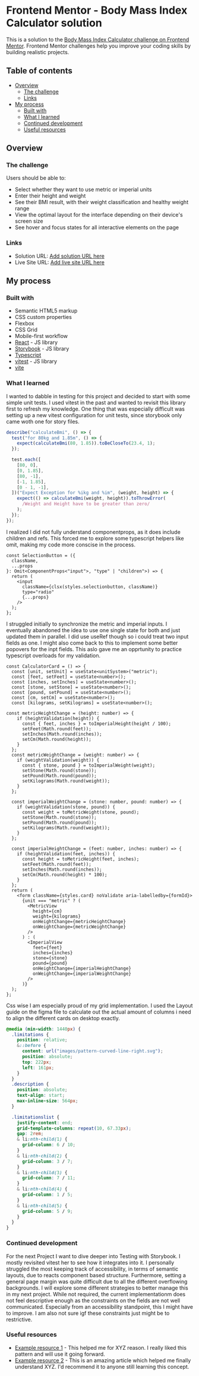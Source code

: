 # Frontend Mentor - Body Mass Index Calculator solution

This is a solution to the [Body Mass Index Calculator challenge on Frontend Mentor](https://www.frontendmentor.io/challenges/body-mass-index-calculator-brrBkfSz1T). Frontend Mentor challenges help you improve your coding skills by building realistic projects.

## Table of contents

- [Overview](#overview)
  - [The challenge](#the-challenge)
  - [Links](#links)
- [My process](#my-process)
  - [Built with](#built-with)
  - [What I learned](#what-i-learned)
  - [Continued development](#continued-development)
  - [Useful resources](#useful-resources)

## Overview

### The challenge

Users should be able to:

- Select whether they want to use metric or imperial units
- Enter their height and weight
- See their BMI result, with their weight classification and healthy weight range
- View the optimal layout for the interface depending on their device's screen size
- See hover and focus states for all interactive elements on the page

### Links

- Solution URL: [Add solution URL here](https://your-solution-url.com)
- Live Site URL: [Add live site URL here](https://your-live-site-url.com)

## My process

### Built with

- Semantic HTML5 markup
- CSS custom properties
- Flexbox
- CSS Grid
- Mobile-first workflow
- [React](https://reactjs.org/) - JS library
- [Storybook](https://storybook.js.org/) - JS library
- [Typescript](https://www.typescriptlang.org/)
- [vitest](https://vitest.dev/) - JS library
- [vite](https://vite.dev/)

### What I learned

I wanted to dabble in testing for this project and decided to start with some simple unit tests. I used vitest in the past and wanted to revisit this library first to refresh my knowledge. One thing that was especially difficult was setting up a new vitest configuration for unit tests, since storybook only came woth one for story files.

```ts
describe("calculateBmi", () => {
  test("for 80kg and 1.85m", () => {
    expect(calculateBmi(80, 1.85)).toBeCloseTo(23.4, 1);
  });

  test.each([
    [80, 0],
    [0, 1.85],
    [80, -1],
    [-1, 1.85],
    [0 - 1, -1],
  ])("Expect Exception for %ikg and %im", (weight, height) => {
    expect(() => calculateBmi(weight, height)).toThrowError(
      /Weight and Height have to be greater than zero/
    );
  });
});
```

I realized I did not fully understand componentprops, as it does include children and refs. This forced me to explore some typescript helpers like omit, making my code more conscise in the process.

```tsx
const SelectionButton = ({
  className,
  ...props
}: Omit<ComponentProps<"input">, "type" | "children">) => {
  return (
    <input
      className={clsx(styles.selectionbutton, className)}
      type="radio"
      {...props}
    />
  );
};
```

I struggled initially to synchronize the metric and imperial inputs. I eventually abandoned the idea to use one single state for both and just updated them in parallel. I did use useRef though so i could treat two input fields as one. I might also come back to this to implement some better popovers for the inpt fields. This aslo gave me an opprtunity to practice typescript overloads for my validation.

```tsx
const CalculatorCard = () => {
  const [unit, setUnit] = useState<unitSystem>("metric");
  const [feet, setFeet] = useState<number>();
  const [inches, setInches] = useState<number>();
  const [stone, setStone] = useState<number>();
  const [pound, setPound] = useState<number>();
  const [cm, setCm] = useState<number>();
  const [kilograms, setKilograms] = useState<number>();

const metricHeightChange = (height: number) => {
    if (heightValidation(height)) {
      const { feet, inches } = toImperialHeight(height / 100);
      setFeet(Math.round(feet));
      setInches(Math.round(inches));
      setCm(Math.round(height));
    }
  };
  const metricWeightChange = (weight: number) => {
    if (weightValidation(weight)) {
      const { stone, pound } = toImperialWeight(weight);
      setStone(Math.round(stone));
      setPound(Math.round(pound));
      setKilograms(Math.round(weight));
    }
  };

  const imperialWeightChange = (stone: number, pound: number) => {
    if (weightValidation(stone, pound)) {
      const weight = toMetricWeight(stone, pound);
      setStone(Math.round(stone));
      setPound(Math.round(pound));
      setKilograms(Math.round(weight));
    }
  };

  const imperialHeightChange = (feet: number, inches: number) => {
    if (heightValidation(feet, inches)) {
      const height = toMetricHeight(feet, inches);
      setFeet(Math.round(feet));
      setInches(Math.round(inches));
      setCm(Math.round(height) * 100);
    }
  };
  return (
    <form className={styles.card} noValidate aria-labelledby={formId}>
      {unit === "metric" ? (
        <MetricView
          height={cm}
          weight={kilograms}
          onHeightChange={metricHeightChange}
          onWeightChange={metricWeightChange}
        />
      ) : (
        <ImperialView
          feet={feet}
          inches={inches}
          stone={stone}
          pound={pound}
          onHeightChange={imperialHeightChange}
          onWeightChange={imperialWeightChange}
        />
      )}
  );
};

```

Css wise I am especially proud of my grid implementation. I used the Layout guide on the figma file to calculate out the actual amount of columns i need to align the different cards on desktop exactly.

```css
@media (min-width: 1440px) {
  .limitations {
    position: relative;
    &::before {
      content: url("images/pattern-curved-line-right.svg");
      position: absolute;
      top: 222px;
      left: 161px;
    }
  }
  .description {
    position: absolute;
    text-align: start;
    max-inline-size: 564px;
  }

  .limitationslist {
    justify-content: end;
    grid-template-columns: repeat(10, 67.33px);
    gap: 2rem;
    & li:nth-child(1) {
      grid-column: 6 / 10;
    }
    & li:nth-child(2) {
      grid-column: 3 / 7;
    }
    & li:nth-child(3) {
      grid-column: 7 / 11;
    }
    & li:nth-child(4) {
      grid-column: 1 / 5;
    }
    & li:nth-child(5) {
      grid-column: 5 / 9;
    }
  }
}
```

### Continued development

For the next Project I want to dive deeper into Testing with Storybook. I mostly revisited vitest her to see how it integrates into it. I personally struggled the most keeping track of accessibility, in terms of semantic layouts, due to reacts component based structure. Furthermore, setting a general page margin was quite difficult due to all the different overflowing backgrounds. I will explore some different strategies to better manage this in my next project. While not required, the current implementationm does not feel descriptive enough as the constraints on the fields are not well communicated. Especially from an accessibility standpoint, this I might have to improve. I am also not sure igf these constraints just might be to restrictive.

### Useful resources

- [Example resource 1](https://www.example.com) - This helped me for XYZ reason. I really liked this pattern and will use it going forward.
- [Example resource 2](https://www.example.com) - This is an amazing article which helped me finally understand XYZ. I'd recommend it to anyone still learning this concept.
